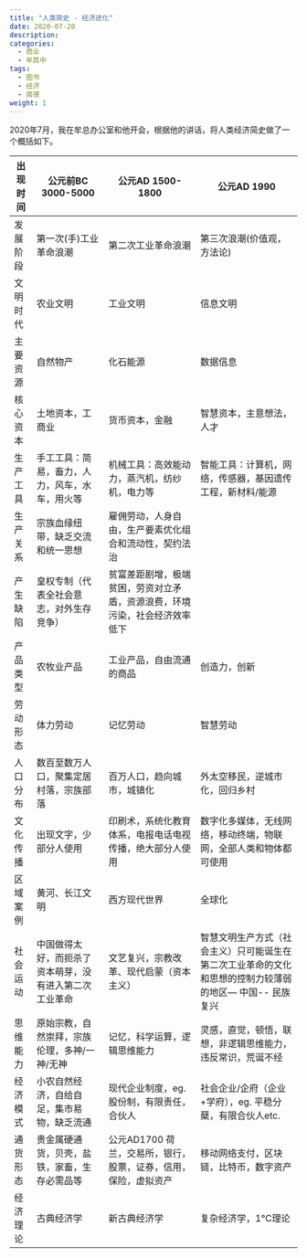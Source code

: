 ```yaml
---
title: "人类简史 - 经济进化"
date: 2020-07-20
description:
categories:
  - 商业
  - 牟其中
tags:
  - 图书
  - 经济
  - 南德
weight: 1
---
```


2020年7月，我在牟总办公室和他开会，根据他的讲话，将人类经济简史做了一个概括如下。

| 出现时间       | 公元前BC 3000-5000         | 公元AD 1500-1800        | 公元AD 1990                     |
|----------------|----------------------------|--------------------------|----------------------------------|
| 发展阶段       | 第一次(手)工业革命浪潮      | 第二次工业革命浪潮       | 第三次浪潮(价值观，方法论)        |
| 文明时代       | 农业文明                    | 工业文明                 | 信息文明                        |
| 主要资源       | 自然物产                    | 化石能源                 | 数据信息                        |
| 核心资本       | 土地资本，工商业            | 货币资本，金融           | 智慧资本，主意想法，人才        |
| 生产工具       | 手工工具：简易，畜力，人力，风车，水车，用火等 | 机械工具：高效能动力，蒸汽机，纺纱机，电力等 | 智能工具：计算机，网络，传感器，基因遗传工程，新材料/能源 |
| 生产关系       | 宗族血缘纽带，缺乏交流和统一思想 | 雇佣劳动，人身自由，生产要素优化组合和流动性，契约法治 |                                 |
| 产生缺陷       | 皇权专制（代表全社会意志，对外生存竞争） | 贫富差距剧增，极端贫困，劳资对立矛盾，资源浪费，环境污染，社会经济效率低下 |                                |
| 产品类型       | 农牧业产品                 | 工业产品，自由流通的商品  | 创造力，创新                    |
| 劳动形态       | 体力劳动                   | 记忆劳动                  | 智慧劳动                        |
| 人口分布       | 数百至数万人口，聚集定居村落，宗族部落 | 百万人口，趋向城市，城镇化  | 外太空移民，逆城市化，回归乡村   |
| 文化传播       | 出现文字，少部分人使用     | 印刷术，系统化教育体系，电报电话电视传播，绝大部分人使用 | 数字化多媒体，无线网络，移动终端，物联网，全部人类和物体都可使用 |
| 区域案例       | 黄河、长江文明             | 西方现代世界              | 全球化                          |
| 社会运动       | 中国做得太好，而扼杀了资本萌芽，没有进入第二次工业革命 | 文艺复兴，宗教改革、现代启蒙（资本主义） | 智慧文明生产方式（社会主义）只可能诞生在第二次工业革命的文化和思想的控制力较薄弱的地区— 中国-- 民族复兴 |
| 思维能力       | 原始宗教，自然崇拜，宗族伦理，多神/一神/无神 | 记忆，科学运算，逻辑思维能力 | 灵感，直觉，顿悟，联想，非逻辑思维能力，违反常识，荒诞不经 |
| 经济模式       | 小农自然经济，自给自足，集市易物，缺乏流通 | 现代企业制度，eg. 股份制，有限责任，合伙人 | 社会企业/企府（企业+学府），eg. 平稳分蘖，有限合伙人etc. |
| 通货形态       | 贵金属硬通货，贝壳，盐铁，家畜，生存必需品等 | 公元AD1700 荷兰，交易所，银行，股票，证券，信用，保险，虚拟资产 | 移动网络支付，区块链，比特币，数字资产 |
| 经济理论       | 古典经济学                 | 新古典经济学              | 复杂经济学，1℃理论             |

